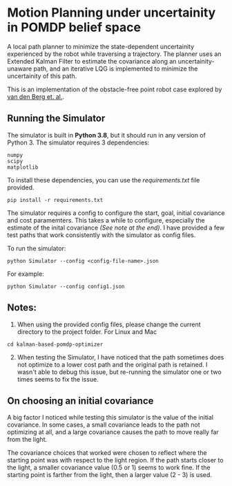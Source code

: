 # Motion Planning under uncertainity in POMDP belief space
A local path planner to minimize the state-dependent uncertainity experienced by the robot while traversing a trajectory. The planner uses an Extended Kalman Filter to estimate the covariance along an uncertainity-unaware path, and an iterative LQG is implemented to minimize the uncertainity of this path. 

This is an implementation of the obstacle-free point robot case explored by [van den Berg et. al.](https://journals.sagepub.com/doi/10.1177/0278364912456319).

## Running the Simulator

The simulator is built in **Python 3.8**, but it should run in any version of Python 3. The simulator requires 3 dependencies:
```
numpy
scipy
matplotlib
```

To install these dependencies, you can use the *requirements.txt* file provided.
```
pip install -r requirements.txt
```

The simulator requires a config to configure the start, goal, initial covariance and cost paramemters. This takes a while to configure, especially the estimate of the inital covariance *(See note at the end)*. I have provided a few test paths that work consistently with the simulator as config files.

To run the simulator:
```
python Simulator --config <config-file-name>.json
```

For example:
```
python Simulator --config config1.json
```

## Notes:
1) When using the provided config files, please change the current directory to the project folder. For Linux and Mac
```
cd kalman-based-pomdp-optimizer
```
2) When testing the Simulator, I have noticed that the path sometimes does not optimize to a lower cost path and the original path is retained. I wasn't able to debug this issue, but re-running the simulator one or two times seems to fix the issue. 

## On choosing an initial covariance
A big factor I noticed while testing this simulator is the value of the initial covariance. In some cases, a small covariance leads to the path not optimizing at all, and a large covariance causes the path to move really far from the light.

The covariance choices that worked were chosen to reflect where the starting point was with respect to the light region. If the path starts closer to the light, a smaller covariance value (0.5 or 1) seems to work fine. If the starting point is farther from the light, then a larger value (2 - 3) is used.